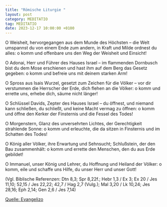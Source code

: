 ```yaml
---
title: "Römische Liturgie "
layout: post
category: MEDITATIO
tag: MEDITATIO
date: 2023-12-17 10:00:00 +0100
---
```

O Weisheit, hervorgegangen aus dem Munde des Höchsten – die Welt umspannst du von einem Ende zum andern, in Kraft und Milde ordnest du alles: o komm und offenbare uns den Weg der Weisheit und Einsicht!

O Adonai, Herr und Führer des Hauses Israel – im flammenden Dornbusch bist du dem Mose erschienen und hast ihm auf dem Berg das Gesetz gegeben: o komm und befreie uns mit deinem starken Arm! 

O Spross aus Isais Wurzel, gesetzt zum Zeichen für die Völker – vor dir verstummen die Herrscher der Erde, dich flehen an die Völker: o komm und errette uns, erhebe dich, säume nicht länger!

O Schlüssel Davids, Zepter des Hauses Israel – du öffnest, und niemand kann schließen, du schließt, und keine Macht vermag zu öffnen: o komm und öffne den Kerker der Finsternis und die Fessel des Todes!

O Morgenstern, Glanz des unversehrten Lichtes, der Gerechtigkeit strahlende Sonne: o komm und erleuchte, die da sitzen in Finsternis und im Schatten des Todes!

O König aller Völker, ihre Erwartung und Sehnsucht; Schlußstein, der den Bau zusammenhält: o komm und errette den Menschen, den du aus Erde gebildet!
 
O Immanuel, unser König und Lehrer, du Hoffnung und Heiland der Völker: o komm, eile und schaffe uns Hilfe, du unser Herr und unser Gott!

(Vgl.<!--more--> Biblische Referenzen: Dtn 8,3; Spr 8,22f.; Hebr 1,3 / Ex 3; Ex 20 / Jes 11,10; 52,15 / Jes 22,22; 42,7 / Hag 2,7 (Vulg.); Mal 3,20 / Lk 10,24; Jes 28,16; Eph 2,14; Gen 2,6 / Jes 7,14)


[Quelle: Evangelizo](https://evangeliumtagfuertag.org/DE/gospel)